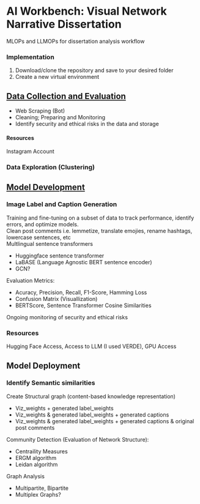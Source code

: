 # AI Workbench: Visual Network Narrative Dissertation
MLOPs and LLMOPs for dissertation analysis workflow

### Implementation

1. Download/clone the repository and save to your desired folder 
2. Create a new virtual environment


## [Data Collection and Evaluation](https://github.com/lwdozal/Dissertation_AI_Workbench/tree/main/data_collection)
- Web Scraping (Bot) 
- Cleaning; Preparing and Monitoring   
- Identify security and ethical risks in the data and storage
#### Resources
Instagram Account

### Data Exploration (Clustering)

## [Model Development](https://github.com/lwdozal/Dissertation_AI_Workbench/tree/main/Step1_Pattern_Detection)

### Image Label and Caption Generation
Training and fine-tuning on a subset of data to track performance, identify errors, and optimize models.\
Clean post comments i.e. lemmetize, translate emojies, rename hashtags, lowercase sentences, etc \
Multlingual sentence transformers
- Huggingface sentence transformer
- LaBASE (Language Agnostic BERT sentence encoder)
- GCN?

Evaluation Metrics: 
- Acuracy, Precision, Recall, F1-Score, Hamming Loss
- Confusion Matrix (Visuallization)
- BERTScore, Sentence Transformer Cosine Similarities

Ongoing monitoring of security and ethical risks 

### Resources
Hugging Face Access, Access to LLM (I used VERDE), GPU Access

<!-- Torch, Torchvision, \
transformers, sentence transformers,  \
PIL, Requests, pydantic, open-cv, os \
langchain core and openai, \ -->



## Model Deployment

### Identify Semantic similarities

Create Structural graph (content-based knowledge representation) 
- Viz_weights + generated label_weights
- Viz_weights & generated label_weights + generated captions
- Viz_weights & generated label_weights + generated captions & original post comments

Community Detection (Evaluation of Network Structure):
- Centraility Measures
- ERGM algorithm
- Leidan algorithm

Graph Analysis
- Multipartite, Bipartite
- Multiplex Graphs?

